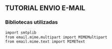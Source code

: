 ## TUTORIAL ENVIO E-MAIL

### Bibliotecas utilizadas
```bash
import smtplib
from email.mime.multipart import MIMEMultipart
from email.mime.text import MIMEText
```
